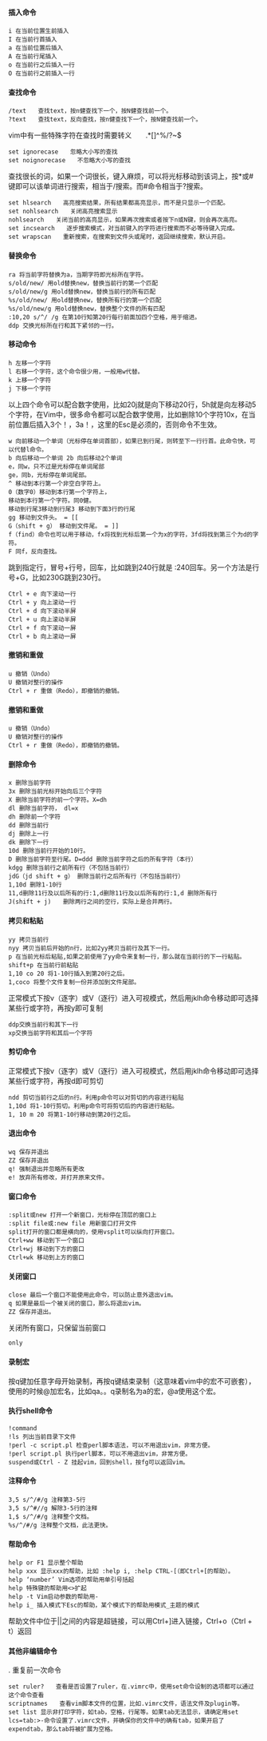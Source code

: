 #### 插入命令

```
i 在当前位置生前插入 
I 在当前行首插入 
a 在当前位置后插入 
A 在当前行尾插入 
o 在当前行之后插入一行 
O 在当前行之前插入一行
```
#### 查找命令

```
/text　　查找text，按n健查找下一个，按N健查找前一个。 
?text　　查找text，反向查找，按n健查找下一个，按N健查找前一个。
```
vim中有一些特殊字符在查找时需要转义　　.*[]^%/?~$

```
set ignorecase　　忽略大小写的查找 
set noignorecase　　不忽略大小写的查找
```
查找很长的词，如果一个词很长，键入麻烦，可以将光标移动到该词上，按*或#键即可以该单词进行搜索，相当于/搜索。而#命令相当于?搜索。

```
set hlsearch　　高亮搜索结果，所有结果都高亮显示，而不是只显示一个匹配。 
set nohlsearch　　关闭高亮搜索显示 
nohlsearch　　关闭当前的高亮显示，如果再次搜索或者按下n或N键，则会再次高亮。 
set incsearch　　逐步搜索模式，对当前键入的字符进行搜索而不必等待键入完成。 
set wrapscan　　重新搜索，在搜索到文件头或尾时，返回继续搜索，默认开启。

```
#### 替换命令
```
ra 将当前字符替换为a，当期字符即光标所在字符。 
s/old/new/ 用old替换new，替换当前行的第一个匹配 
s/old/new/g 用old替换new，替换当前行的所有匹配 
%s/old/new/ 用old替换new，替换所有行的第一个匹配 
%s/old/new/g 用old替换new，替换整个文件的所有匹配 
:10,20 s/^/ /g 在第10行知第20行每行前面加四个空格，用于缩进。 
ddp 交换光标所在行和其下紧邻的一行。

```
#### 移动命令
```
h 左移一个字符 
l 右移一个字符，这个命令很少用，一般用w代替。 
k 上移一个字符 
j 下移一个字符
```
以上四个命令可以配合数字使用，比如20j就是向下移动20行，5h就是向左移动5个字符，在Vim中，很多命令都可以配合数字使用，比如删除10个字符10x，在当前位置后插入3个！，3a！，这里的Esc是必须的，否则命令不生效。
```
w 向前移动一个单词（光标停在单词首部），如果已到行尾，则转至下一行行首。此命令快，可以代替l命令。 
b 向后移动一个单词 2b 向后移动2个单词 
e，同w，只不过是光标停在单词尾部 
ge，同b，光标停在单词尾部。 
^ 移动到本行第一个非空白字符上。 
0（数字0）移动到本行第一个字符上， 
移动到本行第一个字符。同0健。 
移动到行尾3移动到行尾3 移动到下面3行的行尾 
gg 移动到文件头。 = [[ 
G（shift + g） 移动到文件尾。 = ]] 
f（find）命令也可以用于移动，fx将找到光标后第一个为x的字符，3fd将找到第三个为d的字符。 
F 同f，反向查找。
```
跳到指定行，冒号+行号，回车，比如跳到240行就是 :240回车。另一个方法是行号+G，比如230G跳到230行。
```
Ctrl + e 向下滚动一行 
Ctrl + y 向上滚动一行 
Ctrl + d 向下滚动半屏 
Ctrl + u 向上滚动半屏 
Ctrl + f 向下滚动一屏 
Ctrl + b 向上滚动一屏
```
#### 撤销和重做
```
u 撤销（Undo） 
U 撤销对整行的操作 
Ctrl + r 重做（Redo），即撤销的撤销。
```
#### 撤销和重做

```
u 撤销（Undo） 
U 撤销对整行的操作 
Ctrl + r 重做（Redo），即撤销的撤销。
```
#### 删除命令
```
x 删除当前字符 
3x 删除当前光标开始向后三个字符 
X 删除当前字符的前一个字符。X=dh 
dl 删除当前字符， dl=x 
dh 删除前一个字符 
dd 删除当前行 
dj 删除上一行 
dk 删除下一行 
10d 删除当前行开始的10行。 
D 删除当前字符至行尾。D=ddd 删除当前字符之后的所有字符（本行） 
kdgg 删除当前行之前所有行（不包括当前行） 
jdG（jd shift + g） 删除当前行之后所有行（不包括当前行） 
1,10d 删除1-10行 
11,d删除11行及以后所有的行:1,d删除11行及以后所有的行:1,d 删除所有行 
J(shift + j)　　删除两行之间的空行，实际上是合并两行。
```
#### 拷贝和粘贴
```
yy 拷贝当前行 
nyy 拷贝当前后开始的n行，比如2yy拷贝当前行及其下一行。 
p 在当前光标后粘贴,如果之前使用了yy命令来复制一行，那么就在当前行的下一行粘贴。 
shift+p 在当前行前粘贴 
1,10 co 20 将1-10行插入到第20行之后。 
1,coco 将整个文件复制一份并添加到文件尾部。
```
正常模式下按v（逐字）或V（逐行）进入可视模式，然后用jklh命令移动即可选择某些行或字符，再按y即可复制
```
ddp交换当前行和其下一行 
xp交换当前字符和其后一个字符
```
#### 剪切命令
正常模式下按v（逐字）或V（逐行）进入可视模式，然后用jklh命令移动即可选择某些行或字符，再按d即可剪切
```
ndd 剪切当前行之后的n行。利用p命令可以对剪切的内容进行粘贴 
1,10d 将1-10行剪切。利用p命令可将剪切后的内容进行粘贴。 
1, 10 m 20 将第1-10行移动到第20行之后。
```
#### 退出命令
```
wq 保存并退出 
ZZ 保存并退出 
q! 强制退出并忽略所有更改 
e! 放弃所有修改，并打开原来文件。
```
#### 窗口命令
```
:split或new 打开一个新窗口，光标停在顶层的窗口上 
:split file或:new file 用新窗口打开文件 
split打开的窗口都是横向的，使用vsplit可以纵向打开窗口。 
Ctrl+ww 移动到下一个窗口 
Ctrl+wj 移动到下方的窗口 
Ctrl+wk 移动到上方的窗口
```
#### 关闭窗口
```
close 最后一个窗口不能使用此命令，可以防止意外退出vim。 
q 如果是最后一个被关闭的窗口，那么将退出vim。 
ZZ 保存并退出。
```
关闭所有窗口，只保留当前窗口
```
only
```
#### 录制宏
按q键加任意字母开始录制，再按q键结束录制（这意味着vim中的宏不可嵌套），使用的时候@加宏名，比如qa。。q录制名为a的宏，@a使用这个宏。
#### 执行shell命令

```
!command 
!ls 列出当前目录下文件 
!perl -c script.pl 检查perl脚本语法，可以不用退出vim，非常方便。 
!perl script.pl 执行perl脚本，可以不用退出vim，非常方便。 
suspend或Ctrl - Z 挂起vim，回到shell，按fg可以返回vim。
```
#### 注释命令
```
3,5 s/^/#/g 注释第3-5行 
3,5 s/^#//g 解除3-5行的注释 
1,$ s/^/#/g 注释整个文档。 
%s/^/#/g 注释整个文档，此法更快。
```
#### 帮助命令
```
help or F1 显示整个帮助 
help xxx 显示xxx的帮助，比如 :help i, :help CTRL-[（即Ctrl+[的帮助）。 
help ‘number’ Vim选项的帮助用单引号括起 
help 特殊键的帮助用<>扩起 
help -t Vim启动参数的帮助用- 
help i_ 插入模式下Esc的帮助，某个模式下的帮助用模式_主题的模式
```
帮助文件中位于||之间的内容是超链接，可以用Ctrl+]进入链接，Ctrl+o（Ctrl + t）返回
#### 其他非编辑命令
. 重复前一次命令
```
set ruler?　　查看是否设置了ruler，在.vimrc中，使用set命令设制的选项都可以通过这个命令查看 
scriptnames　　查看vim脚本文件的位置，比如.vimrc文件，语法文件及plugin等。 
set list 显示非打印字符，如tab，空格，行尾等。如果tab无法显示，请确定用set lcs=tab:>-命令设置了.vimrc文件，并确保你的文件中的确有tab，如果开启了expendtab，那么tab将被扩展为空格。
```
